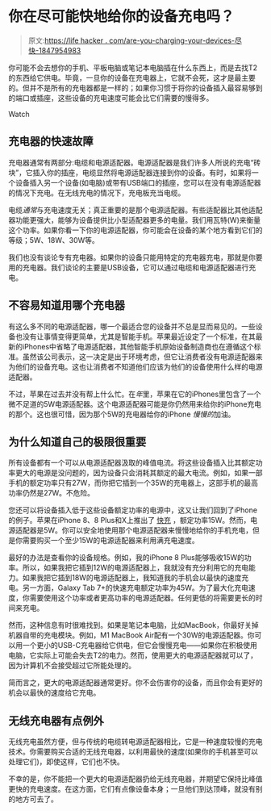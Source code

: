 # 你在尽可能快地给你的设备充电吗？

> 原文:[https://life hacker . com/are-you-charging-your-devices-尽快-1847954983](https://lifehacker.com/are-you-charging-your-devices-as-fast-as-possible-1847954983)

你可能不会去想你的手机、平板电脑或笔记本电脑插在什么东西上，而是去找T2的东西给它供电。毕竟，一旦你的设备在充电器上，它就不会死，这才是最主要的。但并不是所有的充电器都是一样的；如果你习惯于将你的设备插入最容易够到的端口或插座，这些设备的充电速度可能会比它们需要的慢得多。

Watch

## 充电器的快速故障

充电器通常有两部分:电缆和电源适配器。电源适配器是我们许多人所说的充电“砖块”，它插入你的插座，电缆显然将电源适配器连接到你的设备。有时，如果将一个设备插入另一个设备(如电脑)或带有USB端口的插座，您可以在没有电源适配器的情况下充电。在无线充电的情况下，充电板充当电缆。

电缆*通常*与充电速度无关；真正重要的是那个电源适配器。有些适配器比其他适配器功能更强大，能够为设备提供比小型适配器更多的电量。我们用瓦特(W)来衡量这个功率。如果你看一下你的电源适配器，你可能会在设备的某个地方看到它们的等级；5W、18W、30W等。

我们也没有谈论专有充电器。如果你的设备只能用特定的充电器充电，那就是你要用的充电器。我们谈论的主要是USB设备，它可以通过电缆和电源适配器进行充电。

## 不容易知道用哪个充电器

有这么多不同的电源适配器，哪一个最适合您的设备并不总是显而易见的。一些设备也没有让事情变得更简单，尤其是智能手机。苹果最近设定了一个标准，在其最新的iPhones中省略了电源适配器，其他智能手机原始设备制造商也在遵循这个标准。虽然该公司表示，这一决定是出于环境考虑，但它让消费者没有电源适配器来为他们的设备充电。这也让消费者不知道他们应该为他们的设备使用什么样的电源适配器。

不过，苹果在过去并没有帮上什么忙。在*年*里，苹果在它的iPhones里包含了一个微不足道的5W电源适配器。这个电源适配器可能是你仍然用来给你的iPhone充电的那个。这也很可惜，因为那个5W的充电器给你的iPhone *慢慢的*加油。

## 为什么知道自己的极限很重要

所有设备都有一个可以从电源适配器汲取的峰值电流。将这些设备插入比其额定功率更大的电源是没问题的，因为设备只会消耗其额定的最大电流。例如，如果一部手机的额定功率只有27W，而你把它插到一个35W的充电器上，这部手机的最高功率仍然是27W。不危险。

您还可以将设备插入低于这些设备额定功率的电源中，这又让我们回到了iPhone的例子。苹果在iPhone 8、8 Plus和X上推出了 [快充](https://lifehacker.com/what-is-usb-fast-charging-and-why-does-it-matter-for-yo-1841936865) ，额定功率15W。然而，电源适配器是5W。你可以安全地使用那个电源适配器来慢慢地给你的手机充电，但是你需要购买一个至少15W的电源适配器来利用满充电速度。

最好的办法是查看你的设备规格。例如，我的iPhone 8 Plus能够吸收15W的功率。所以，如果我把它插到12W的电源适配器上，我就没有充分利用它的充电能力。如果我把它插到18W的电源适配器上，我知道我的手机会以最快的速度充电。另一方面，Galaxy Tab 7+的快速充电额定功率为45W。为了最大化充电速度，你需要使用这个功率或者更高功率的电源适配器。任何更低的将需要更长的时间来充电。

然而，这种信息有时很难找到。如果是笔记本电脑，比如MacBook，你最好关掉机器自带的充电模块。例如，M1 MacBook Air配有一个30W的电源适配器。你可以用一个更小的USB-C充电器给它供电，但它会慢慢充电——如果你在积极使用电脑，它实际上可能会失去T2的电力。然而，使用更大的电源适配器就可以了，因为计算机不会接受超过它所能处理的。

简而言之，更大的电源适配器通常更好。你不会伤害你的设备，而且你会有更好的机会以最快的速度给它充电。

## 无线充电器有点例外

无线充电虽然方便，但与传统的电缆转电源适配器相比，它是一种速度较慢的充电技术。你需要购买合适的无线充电器，以利用最快的速度(如果你的手机甚至可以处理它们)，即使这样，它们也不快。

不幸的是，你不能把一个更大的电源适配器扔给无线充电器，并期望它保持比峰值更快的充电速度。在这方面，它们有点像设备本身；一旦他们到达顶峰，就没有别的地方可去了。